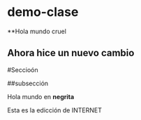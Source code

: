 # demo-clase

**Hola mundo cruel
## Ahora hice un nuevo cambio

#Seccioón


##subsección

Hola mundo en **negrita**



Esta es la edicción de INTERNET
